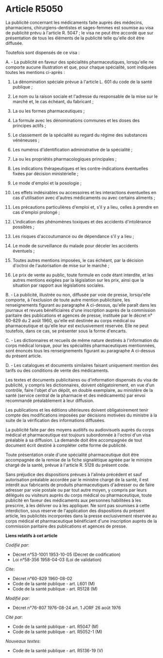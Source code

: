 # Article R5050

La publicité concernant les médicaments faite auprès des médecins, pharmaciens, chirurgiens-dentistes et sages-femmes est
soumise au visa de publicité prévu à l'article R. 5047 ; le visa ne peut être accordé que sur présentation de tous les
éléments de la publicité telle qu'elle doit être diffusée.

Toutefois sont dispensés de ce visa :

A. - La publicité en faveur des spécialités pharmaceutiques, lorsqu'elle ne comporte aucune illustration et que, pour chaque
spécialité, sont indiquées toutes les mentions ci-après :

1. La dénomination spéciale prévue à l'article L. 601 du code de la santé publique ;

2. Le nom ou la raison sociale et l'adresse du responsable de la mise sur le marché et, le cas échéant, du fabricant ;

3. La ou les formes pharmaceutiques ;

4. La formule avec les dénominations communes et les doses des principes actifs ;

5. Le classement de la spécialité au regard du régime des substances vénéneuses ;

6. Les numéros d'identification administrative de la spécialité ;

7. La ou les propriétés pharmacologiques principales ;

8. Les indications thérapeutiques et les contre-indications éventuelles fixées par décision ministérielle ;

9. Le mode d'emploi et la posologie ;

10. Les effets indésirables ou accessoires et les interactions éventuelles en cas d'utilisation avec d'autres médicaments ou
avec certains aliments ;

11. Les précautions particulières d'emploi et, s'il y a lieu, celles à prendre en cas d'emploi prolongé ;

12. L'indication des phénomènes toxiques et des accidents d'intolérance possibles ;

13. Les risques d'accoutumance ou de dépendance s'il y a lieu ;

14. Le mode de surveillance du malade pour déceler les accidents éventuels ;

15. Toutes autres mentions imposées, le cas échéant, par la décision d'octroi de l'autorisation de mise sur le marché ;

16. Le prix de vente au public, toute formule en code étant interdite, et les autres mentions exigées par la législation sur
les prix, ainsi que la situation par rapport aux législations sociales.

B. - La publicité, illustrée ou non, diffusée par voie de presse, lorsqu'elle comporte, à l'exclusion de toute autre mention
publicitaire, les renseignements figurant au paragraphe A ci-dessus, qu'elle paraît dans les journaux et revues bénéficiaires
d'une inscription auprès de la commission paritaire des publications et agences de presse, instituée par le décret n° 60-829
du 2 août 1960, qu'elle est destinée au corps médical ou pharmaceutique et qu'elle leur est exclusivement réservée. Elle ne
peut toutefois, dans ce cas, se présenter sous la forme d'encarts.

C. - Les dictionnaires et recueils de même nature destinés à l'information du corps médical lorsque, pour les spécialités
pharmaceutiques mentionnées, sont énoncés tous les renseignements figurant au paragraphe A ci-dessus du présent article.

D. - Les catalogues et documents similaires faisant uniquement mention des tarifs ou des conditions de vente des médicaments.

Les textes et documents publicitaires ou d'information dispensés du visa de publicité, y compris les dictionnaires, doivent
obligatoirement, en vue d'un contrôle, faire l'objet d'un dépôt, en double exemplaire, au ministère de la santé (service
central de la pharmacie et des médicaments) par envoi recommandé préalablement à leur diffusion.

Les publications et les éditions ultérieures doivent obligatoirement tenir compte des modifications imposées par décisions
motivées du ministre à la suite de la vérification des informations diffusées.

La publicité faite par des moyens auditifs ou audiovisuels auprès du corps médical et pharmaceutique est toujours subordonnée
à l'octroi d'un visa préalable à sa diffusion. La demande doit être accompagnée de tout document écrit destiné à compléter
cette forme de publicité.

Toute présentation orale d'une spécialité pharmaceutique doit être accompagnée de la remise de la fiche signalétique agréée
par le ministre chargé de la santé, prévue à l'article R. 5128 du présent code.

Sans préjudice des dispositions prévues à l'alinéa précédent et sauf autorisation préalable accordée par le ministre chargé
de la santé, il est interdit aux fabricants de produits pharmaceutiques d'adresser ou de faire adresser par voie postale ou
par tout autre moyen, y compris par leurs délégués ou visiteurs auprès du corps médical ou pharmaceutique, toute publicité en
faveur des médicaments aux personnes habilitées à les prescrire, à les délivrer ou à les appliquer. Ne sont pas soumises à
cette interdiction, sous réserve de l'application des dispositions du présent article, les publicités incorporées dans la
presse exclusivement réservée au corps médical et pharmaceutique bénéficiant d'une inscription auprès de la commission
paritaire des publications et agences de presse.

**Liens relatifs à cet article**

_Codifié par_:

  - Décret n°53-1001 1953-10-05 (Décret de codification)
  - Loi n°58-356 1958-04-03 (Loi de validation)

_Cite_:

  - Décret n°60-829 1960-08-02
  - Code de la santé publique - art. L601 (M)
  - Code de la santé publique - art. R5128 (M)

_Modifié par_:

  - Décret n°76-807 1976-08-24 art. 1 JORF 26 août 1976

_Cité par_:

  - Code de la santé publique - art. R5047 (M)
  - Code de la santé publique - art. R5052-1 (M)

_Nouveaux textes_:

  - Code de la santé publique - art. R5136-19 (V)

